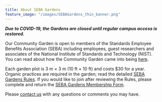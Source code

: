 ```yaml
---
title: About SEBA Gardens
feature_image: "/images/SEBAGardens_thin_banner.png"
---
```


***Due to COVID-19, the Gardens are closed until regular campus access is
restored.***

Our Community Garden is open to members of the Standards Employee Benefits
Association (SEBA) including employees, guest researchers and associates of the
National Institute of Standards and Technology (NIST). You can read about how
the Community Garden came into being [here][origin].

Each garden plot is 3 m × 3 m (10 ft × 10 ft) and costs $30 for a year. Organic
practices are required in the garden; read the detailed [SEBA Gardens Rules][rules].
If you would like to join after reviewing the Rules, please complete and return
the [SEBA Gardens Membership Form][membership].

Please [contact us][contact] with any questions or comments you may have.

<!--Links-->
[contact]: mailto:sebagardens@gmail.com
[membership]: /governance/SEBA_Gardens_Membership_Form.pdf
[origin]:  /general/2016/07/27/History-of-NIST-Community-Garden/
[rules]:   /governance/SEBA_Gardens_Rules/
